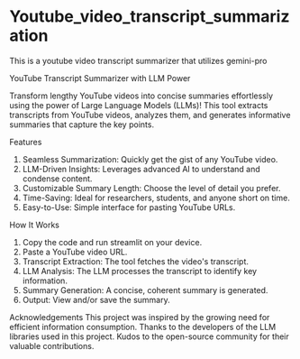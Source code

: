 # Youtube_video_transcript_summarization
This is a youtube video transcript summarizer that utilizes gemini-pro

YouTube Transcript Summarizer with LLM Power


Transform lengthy YouTube videos into concise summaries effortlessly using the power of Large Language Models (LLMs)! This tool extracts transcripts from YouTube videos, analyzes them, and generates informative summaries that capture the key points.

Features
1. Seamless Summarization: Quickly get the gist of any YouTube video.
2. LLM-Driven Insights: Leverages advanced AI to understand and condense content.
3. Customizable Summary Length: Choose the level of detail you prefer.
4. Time-Saving: Ideal for researchers, students, and anyone short on time.
5. Easy-to-Use: Simple interface for pasting YouTube URLs.


How It Works
1. Copy the code and run streamlit on your device.
2. Paste a YouTube video URL.
3. Transcript Extraction: The tool fetches the video's transcript.
4. LLM Analysis: The LLM processes the transcript to identify key information.
5. Summary Generation: A concise, coherent summary is generated.
6. Output: View and/or save the summary.

Acknowledgements
This project was inspired by the growing need for efficient information consumption.
Thanks to the developers of the LLM libraries used in this project.
Kudos to the open-source community for their valuable contributions.
